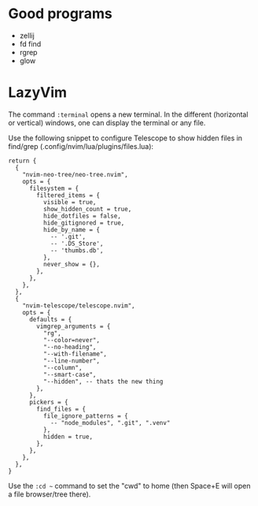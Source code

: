 # Good programs

- zellij
- fd find
- rgrep
- glow

# LazyVim

The command `:terminal` opens a new terminal. In the different (horizontal or vertical) windows, one can display the terminal or any file.

Use the following snippet to configure Telescope to show hidden files in find/grep (.config/nvim/lua/plugins/files.lua):
```
return {
  {
    "nvim-neo-tree/neo-tree.nvim",
    opts = {
      filesystem = {
        filtered_items = {
          visible = true,
          show_hidden_count = true,
          hide_dotfiles = false,
          hide_gitignored = true,
          hide_by_name = {
            -- '.git',
            -- '.DS_Store',
            -- 'thumbs.db',
          },
          never_show = {},
        },
      },
    },
  },
  {
    "nvim-telescope/telescope.nvim",
    opts = {
      defaults = {
        vimgrep_arguments = {
          "rg",
          "--color=never",
          "--no-heading",
          "--with-filename",
          "--line-number",
          "--column",
          "--smart-case",
          "--hidden", -- thats the new thing
        },
      },
      pickers = {
        find_files = {
          file_ignore_patterns = {
            -- "node_modules", ".git", ".venv"
          },
          hidden = true,
        },
      },
    },
  },
}
```

Use the `:cd ~` command to set the "cwd" to home (then Space+E will open a file browser/tree there).
